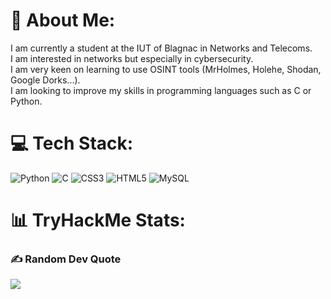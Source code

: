 # 💫 About Me:
I am currently a student at the IUT of Blagnac in Networks and Telecoms. <br>I am interested in networks but especially in cybersecurity.<br>I am very keen on learning to use OSINT tools (MrHolmes, Holehe, Shodan, Google Dorks...).<br>I am looking to improve my skills in programming languages such as C or Python.

# 💻 Tech Stack:
![Python](https://img.shields.io/badge/python-3670A0?style=plastic&logo=python&logoColor=ffdd54) ![C](https://img.shields.io/badge/c-%2300599C.svg?style=plastic&logo=c&logoColor=white) ![CSS3](https://img.shields.io/badge/css3-%231572B6.svg?style=plastic&logo=css3&logoColor=white) ![HTML5](https://img.shields.io/badge/html5-%23E34F26.svg?style=plastic&logo=html5&logoColor=white) ![MySQL](https://img.shields.io/badge/mysql-%2300f.svg?style=plastic&logo=mysql&logoColor=white)
# 📊 TryHackMe Stats:



### ✍️ Random Dev Quote
![](https://quotes-github-readme.vercel.app/api?type=horizontal&theme=dark)

